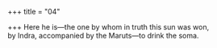 +++
title = "04"

+++
Here he is—the one by whom in truth this sun was won,  
by Indra, accompanied by the Maruts—to drink the soma.  